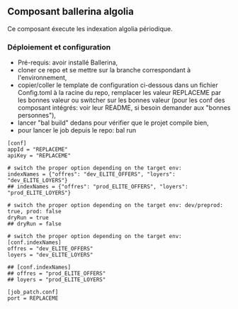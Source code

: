 ## Composant ballerina algolia

Ce composant éxecute les indexation algolia périodique.

### Déploiement et configuration

* Pré-requis: avoir installé Ballerina,
* cloner ce repo et se mettre sur la branche correspondant à l'environnement, 
* copier/coller le template de configuration ci-dessous dans un fichier Config.toml à la racine du repo, remplacer les valeur REPLACEME par les bonnes valeur ou switcher sur les bonnes valeur (pour les conf des composant intégrés: voir leur README, si besoin demander aux "bonnes personnes"),
* lancer "bal build" dedans pour vérifier que le projet compile bien,
* pour lancer le job depuis le repo: bal run

```
[conf]
appId = "REPLACEME"
apiKey = "REPLACEME"

# switch the proper option depending on the target env:
indexNames = {"offres": "dev_ELITE_OFFERS", "loyers": "dev_ELITE_LOYERS"}
## indexNames = {"offres": "prod_ELITE_OFFERS", "loyers": "prod_ELITE_LOYERS"}

# switch the proper option depending on the target env: dev/preprod: true, prod: false
dryRun = true
## dryRun = false

# switch the proper option depending on the target env:
[conf.indexNames]
offres = "dev_ELITE_OFFERS"
loyers = "dev_ELITE_LOYERS"

## [conf.indexNames]
## offres = "prod_ELITE_OFFERS"
## loyers = "prod_ELITE_LOYERS"

[job_patch.conf]
port = REPLACEME
```
